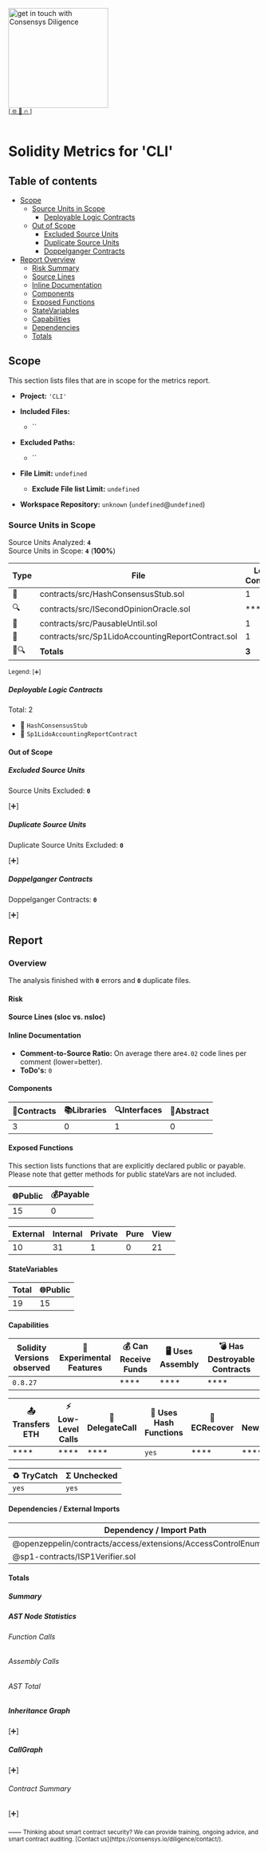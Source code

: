 
[<img width="200" alt="get in touch with Consensys Diligence" src="https://user-images.githubusercontent.com/2865694/56826101-91dcf380-685b-11e9-937c-af49c2510aa0.png">](https://consensys.io/diligence)<br/>
<sup>
[[  🌐  ](https://consensys.io/diligence)  [  📩  ](mailto:diligence@consensys.net)  [  🔥  ](https://consensys.io/diligence/tools/)]
</sup><br/><br/>



# Solidity Metrics for 'CLI'

## Table of contents

- [Scope](#t-scope)
    - [Source Units in Scope](#t-source-Units-in-Scope)
        - [Deployable Logic Contracts](#t-deployable-contracts)
    - [Out of Scope](#t-out-of-scope)
        - [Excluded Source Units](#t-out-of-scope-excluded-source-units)
        - [Duplicate Source Units](#t-out-of-scope-duplicate-source-units)
        - [Doppelganger Contracts](#t-out-of-scope-doppelganger-contracts)
- [Report Overview](#t-report)
    - [Risk Summary](#t-risk)
    - [Source Lines](#t-source-lines)
    - [Inline Documentation](#t-inline-documentation)
    - [Components](#t-components)
    - [Exposed Functions](#t-exposed-functions)
    - [StateVariables](#t-statevariables)
    - [Capabilities](#t-capabilities)
    - [Dependencies](#t-package-imports)
    - [Totals](#t-totals)

## <span id=t-scope>Scope</span>

This section lists files that are in scope for the metrics report. 

- **Project:** `'CLI'`
- **Included Files:** 
    - ``
- **Excluded Paths:** 
    - ``
- **File Limit:** `undefined`
    - **Exclude File list Limit:** `undefined`

- **Workspace Repository:** `unknown` (`undefined`@`undefined`)

### <span id=t-source-Units-in-Scope>Source Units in Scope</span>

Source Units Analyzed: **`4`**<br>
Source Units in Scope: **`4`** (**100%**)

| Type | File   | Logic Contracts | Interfaces | Lines | nLines | nSLOC | Comment Lines | Complex. Score | Capabilities |
| ---- | ------ | --------------- | ---------- | ----- | ------ | ----- | ------------- | -------------- | ------------ | 
| 📝 | contracts/src/HashConsensusStub.sol | 1 | **** | 34 | 28 | 20 | 2 | 7 | **** |
| 🔍 | contracts/src/ISecondOpinionOracle.sol | **** | 1 | 16 | 6 | 3 | 2 | 3 | **** |
| 📝 | contracts/src/PausableUntil.sol | 1 | **** | 102 | 102 | 72 | 14 | 32 | **** |
| 📝 | contracts/src/Sp1LidoAccountingReportContract.sol | 1 | **** | 453 | 433 | 279 | 84 | 148 | **<abbr title='Uses Hash-Functions'>🧮</abbr><abbr title='TryCatch Blocks'>♻️</abbr><abbr title='Unchecked Blocks'>Σ</abbr>** |
| 📝🔍 | **Totals** | **3** | **1** | **605**  | **569** | **374** | **102** | **190** | **<abbr title='Uses Hash-Functions'>🧮</abbr><abbr title='TryCatch Blocks'>♻️</abbr><abbr title='Unchecked Blocks'>Σ</abbr>** |

<sub>
Legend: <a onclick="toggleVisibility('table-legend', this)">[➕]</a>
<div id="table-legend" style="display:none">

<ul>
<li> <b>Lines</b>: total lines of the source unit </li>
<li> <b>nLines</b>: normalized lines of the source unit (e.g. normalizes functions spanning multiple lines) </li>
<li> <b>nSLOC</b>: normalized source lines of code (only source-code lines; no comments, no blank lines) </li>
<li> <b>Comment Lines</b>: lines containing single or block comments </li>
<li> <b>Complexity Score</b>: a custom complexity score derived from code statements that are known to introduce code complexity (branches, loops, calls, external interfaces, ...) </li>
</ul>

</div>
</sub>


##### <span id=t-deployable-contracts>Deployable Logic Contracts</span>
Total: 2
* 📝 `HashConsensusStub`
* 📝 `Sp1LidoAccountingReportContract`



#### <span id=t-out-of-scope>Out of Scope</span>

##### <span id=t-out-of-scope-excluded-source-units>Excluded Source Units</span>

Source Units Excluded: **`0`**

<a onclick="toggleVisibility('excluded-files', this)">[➕]</a>
<div id="excluded-files" style="display:none">
| File   |
| ------ |
| None |

</div>


##### <span id=t-out-of-scope-duplicate-source-units>Duplicate Source Units</span>

Duplicate Source Units Excluded: **`0`** 

<a onclick="toggleVisibility('duplicate-files', this)">[➕]</a>
<div id="duplicate-files" style="display:none">
| File   |
| ------ |
| None |

</div>

##### <span id=t-out-of-scope-doppelganger-contracts>Doppelganger Contracts</span>

Doppelganger Contracts: **`0`** 

<a onclick="toggleVisibility('doppelganger-contracts', this)">[➕]</a>
<div id="doppelganger-contracts" style="display:none">
| File   | Contract | Doppelganger | 
| ------ | -------- | ------------ |


</div>


## <span id=t-report>Report</span>

### Overview

The analysis finished with **`0`** errors and **`0`** duplicate files.





#### <span id=t-risk>Risk</span>

<div class="wrapper" style="max-width: 512px; margin: auto">
			<canvas id="chart-risk-summary"></canvas>
</div>

#### <span id=t-source-lines>Source Lines (sloc vs. nsloc)</span>

<div class="wrapper" style="max-width: 512px; margin: auto">
    <canvas id="chart-nsloc-total"></canvas>
</div>

#### <span id=t-inline-documentation>Inline Documentation</span>

- **Comment-to-Source Ratio:** On average there are`4.02` code lines per comment (lower=better).
- **ToDo's:** `0` 

#### <span id=t-components>Components</span>

| 📝Contracts   | 📚Libraries | 🔍Interfaces | 🎨Abstract |
| ------------- | ----------- | ------------ | ---------- |
| 3 | 0  | 1  | 0 |

#### <span id=t-exposed-functions>Exposed Functions</span>

This section lists functions that are explicitly declared public or payable. Please note that getter methods for public stateVars are not included.  

| 🌐Public   | 💰Payable |
| ---------- | --------- |
| 15 | 0  | 

| External   | Internal | Private | Pure | View |
| ---------- | -------- | ------- | ---- | ---- |
| 10 | 31  | 1 | 0 | 21 |

#### <span id=t-statevariables>StateVariables</span>

| Total      | 🌐Public  |
| ---------- | --------- |
| 19  | 15 |

#### <span id=t-capabilities>Capabilities</span>

| Solidity Versions observed | 🧪 Experimental Features | 💰 Can Receive Funds | 🖥 Uses Assembly | 💣 Has Destroyable Contracts | 
| -------------------------- | ------------------------ | -------------------- | ---------------- | ---------------------------- |
| `0.8.27` |  | **** | **** | **** | 

| 📤 Transfers ETH | ⚡ Low-Level Calls | 👥 DelegateCall | 🧮 Uses Hash Functions | 🔖 ECRecover | 🌀 New/Create/Create2 |
| ---------------- | ----------------- | --------------- | ---------------------- | ------------ | --------------------- |
| **** | **** | **** | `yes` | **** | **** | 

| ♻️ TryCatch | Σ Unchecked |
| ---------- | ----------- |
| `yes` | `yes` |

#### <span id=t-package-imports>Dependencies / External Imports</span>

| Dependency / Import Path | Count  | 
| ------------------------ | ------ |
| @openzeppelin/contracts/access/extensions/AccessControlEnumerable.sol | 1 |
| @sp1-contracts/ISP1Verifier.sol | 1 |

#### <span id=t-totals>Totals</span>

##### Summary

<div class="wrapper" style="max-width: 90%; margin: auto">
    <canvas id="chart-num-bar"></canvas>
</div>

##### AST Node Statistics

###### Function Calls

<div class="wrapper" style="max-width: 90%; margin: auto">
    <canvas id="chart-num-bar-ast-funccalls"></canvas>
</div>

###### Assembly Calls

<div class="wrapper" style="max-width: 90%; margin: auto">
    <canvas id="chart-num-bar-ast-asmcalls"></canvas>
</div>

###### AST Total

<div class="wrapper" style="max-width: 90%; margin: auto">
    <canvas id="chart-num-bar-ast"></canvas>
</div>

##### Inheritance Graph

<a onclick="toggleVisibility('surya-inherit', this)">[➕]</a>
<div id="surya-inherit" style="display:none">
<div class="wrapper" style="max-width: 512px; margin: auto">
    <div id="surya-inheritance" style="text-align: center;"></div> 
</div>
</div>

##### CallGraph

<a onclick="toggleVisibility('surya-call', this)">[➕]</a>
<div id="surya-call" style="display:none">
<div class="wrapper" style="max-width: 512px; margin: auto">
    <div id="surya-callgraph" style="text-align: center;"></div>
</div>
</div>

###### Contract Summary

<a onclick="toggleVisibility('surya-mdreport', this)">[➕]</a>
<div id="surya-mdreport" style="display:none">
 Sūrya's Description Report

 Files Description Table


|  File Name  |  SHA-1 Hash  |
|-------------|--------------|
| contracts/src/HashConsensusStub.sol | 2e70b4382c99b0ff03ab279ed29c1cbc9ea2f8a9 |
| contracts/src/ISecondOpinionOracle.sol | aae4a41a136aa0bae4c90f868431f5863f86ddad |
| contracts/src/PausableUntil.sol | f384a4a37d3c1cd3311fce52acb734d3515df644 |
| contracts/src/Sp1LidoAccountingReportContract.sol | 00fa90ba2708319abb422303cfaee80d09dd9356 |


 Contracts Description Table


|  Contract  |         Type        |       Bases      |                  |                 |
|:----------:|:-------------------:|:----------------:|:----------------:|:---------------:|
|     └      |  **Function Name**  |  **Visibility**  |  **Mutability**  |  **Modifiers**  |
||||||
| **HashConsensusStub** | Implementation |  |||
| └ | <Constructor> | Public ❗️ | 🛑  |NO❗️ |
| └ | setCurrentFrame | External ❗️ | 🛑  |NO❗️ |
| └ | getCurrentFrame | External ❗️ |   |NO❗️ |
||||||
| **SecondOpinionOracle** | Interface |  |||
| └ | getReport | External ❗️ |   |NO❗️ |
||||||
| **PausableUntil** | Implementation |  |||
| └ | _checkPaused | Internal 🔒 |   | |
| └ | _checkResumed | Internal 🔒 |   | |
| └ | isPaused | Public ❗️ |   |NO❗️ |
| └ | getResumeSinceTimestamp | External ❗️ |   |NO❗️ |
| └ | _resume | Internal 🔒 | 🛑  | |
| └ | _pauseFor | Internal 🔒 | 🛑  | |
| └ | _pauseUntil | Internal 🔒 | 🛑  | |
| └ | _setPausedState | Internal 🔒 | 🛑  | |
||||||
| **Sp1LidoAccountingReportContract** | Implementation | SecondOpinionOracle, AccessControlEnumerable, PausableUntil |||
| └ | <Constructor> | Public ❗️ | 🛑  |NO❗️ |
| └ | getReport | External ❗️ |   |NO❗️ |
| └ | _getReport | Internal 🔒 |   | |
| └ | getLatestLidoValidatorStateSlot | Public ❗️ |   |NO❗️ |
| └ | getLidoValidatorStateHash | Public ❗️ |   |NO❗️ |
| └ | getBeaconBlockHash | Public ❗️ |   |NO❗️ |
| └ | submitReportData | External ❗️ | 🛑  | whenResumed |
| └ | getVerifierParameters | Public ❗️ |   |NO❗️ |
| └ | setVerifierParametersPivot | External ❗️ | 🛑  | onlyRole |
| └ | pauseFor | External ❗️ | 🛑  | onlyRole |
| └ | pauseUntil | External ❗️ | 🛑  | onlyRole |
| └ | resume | External ❗️ | 🛑  | onlyRole |
| └ | _verify_reference_and_bc_slot | Internal 🔒 |   | |
| └ | _verify_public_values | Internal 🔒 |   | |
| └ | _getExpectedWithdrawalCredentials | Internal 🔒 |   | |
| └ | _findBeaconBlockHash | Internal 🔒 |   | |
| └ | _blockExists | Internal 🔒 |   | |
| └ | _getBeaconBlockHashForTimestamp | Internal 🔒 |   | |
| └ | _require_for_refslot | Private 🔐 |   | |
| └ | _slotToTimestamp | Internal 🔒 |   | |
| └ | _timestampToSlot | Internal 🔒 |   | |
| └ | _recordReport | Internal 🔒 | 🛑  | |
| └ | _recordLidoValidatorStateHash | Internal 🔒 | 🛑  | |


 Legend

|  Symbol  |  Meaning  |
|:--------:|-----------|
|    🛑    | Function can modify state |
|    💵    | Function is payable |
 

</div>
____
<sub>
Thinking about smart contract security? We can provide training, ongoing advice, and smart contract auditing. [Contact us](https://consensys.io/diligence/contact/).
</sub>


